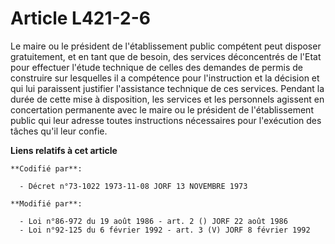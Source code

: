 # Article L421-2-6

Le maire ou le président de l'établissement public compétent peut disposer gratuitement, et en tant que de besoin, des
services déconcentrés de l'Etat pour effectuer l'étude technique de celles des demandes de permis de construire sur
lesquelles il a compétence pour l'instruction et la décision et qui lui paraissent justifier l'assistance technique de ces
services. Pendant la durée de cette mise à disposition, les services et les personnels agissent en concertation permanente
avec le maire ou le président de l'établissement public qui leur adresse toutes instructions nécessaires pour l'exécution des
tâches qu'il leur confie.

**Liens relatifs à cet article**

	**Codifié par**:

	  - Décret n°73-1022 1973-11-08 JORF 13 NOVEMBRE 1973

	**Modifié par**:

	  - Loi n°86-972 du 19 août 1986 - art. 2 () JORF 22 août 1986
	  - Loi n°92-125 du 6 février 1992 - art. 3 (V) JORF 8 février 1992
